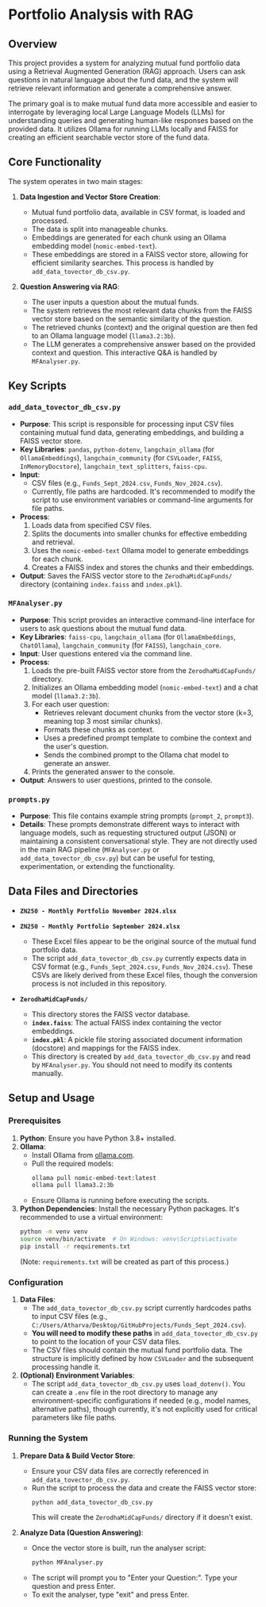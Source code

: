 # Portfolio Analysis with RAG

## Overview

This project provides a system for analyzing mutual fund portfolio data using a Retrieval Augmented Generation (RAG) approach. Users can ask questions in natural language about the fund data, and the system will retrieve relevant information and generate a comprehensive answer.

The primary goal is to make mutual fund data more accessible and easier to interrogate by leveraging local Large Language Models (LLMs) for understanding queries and generating human-like responses based on the provided data. It utilizes Ollama for running LLMs locally and FAISS for creating an efficient searchable vector store of the fund data.

## Core Functionality

The system operates in two main stages:

1.  **Data Ingestion and Vector Store Creation**:
    *   Mutual fund portfolio data, available in CSV format, is loaded and processed.
    *   The data is split into manageable chunks.
    *   Embeddings are generated for each chunk using an Ollama embedding model (`nomic-embed-text`).
    *   These embeddings are stored in a FAISS vector store, allowing for efficient similarity searches. This process is handled by `add_data_tovector_db_csv.py`.

2.  **Question Answering via RAG**:
    *   The user inputs a question about the mutual funds.
    *   The system retrieves the most relevant data chunks from the FAISS vector store based on the semantic similarity of the question.
    *   The retrieved chunks (context) and the original question are then fed to an Ollama language model (`llama3.2:3b`).
    *   The LLM generates a comprehensive answer based on the provided context and question. This interactive Q&A is handled by `MFAnalyser.py`.

## Key Scripts

### `add_data_tovector_db_csv.py`

*   **Purpose**: This script is responsible for processing input CSV files containing mutual fund data, generating embeddings, and building a FAISS vector store.
*   **Key Libraries**: `pandas`, `python-dotenv`, `langchain_ollama` (for `OllamaEmbeddings`), `langchain_community` (for `CSVLoader`, `FAISS`, `InMemoryDocstore`), `langchain_text_splitters`, `faiss-cpu`.
*   **Input**:
    *   CSV files (e.g., `Funds_Sept_2024.csv`, `Funds_Nov_2024.csv`).
    *   Currently, file paths are hardcoded. It's recommended to modify the script to use environment variables or command-line arguments for file paths.
*   **Process**:
    1.  Loads data from specified CSV files.
    2.  Splits the documents into smaller chunks for effective embedding and retrieval.
    3.  Uses the `nomic-embed-text` Ollama model to generate embeddings for each chunk.
    4.  Creates a FAISS index and stores the chunks and their embeddings.
*   **Output**: Saves the FAISS vector store to the `ZerodhaMidCapFunds/` directory (containing `index.faiss` and `index.pkl`).

### `MFAnalyser.py`

*   **Purpose**: This script provides an interactive command-line interface for users to ask questions about the mutual fund data.
*   **Key Libraries**: `faiss-cpu`, `langchain_ollama` (for `OllamaEmbeddings`, `ChatOllama`), `langchain_community` (for `FAISS`), `langchain_core`.
*   **Input**: User questions entered via the command line.
*   **Process**:
    1.  Loads the pre-built FAISS vector store from the `ZerodhaMidCapFunds/` directory.
    2.  Initializes an Ollama embedding model (`nomic-embed-text`) and a chat model (`llama3.2:3b`).
    3.  For each user question:
        *   Retrieves relevant document chunks from the vector store (k=3, meaning top 3 most similar chunks).
        *   Formats these chunks as context.
        *   Uses a predefined prompt template to combine the context and the user's question.
        *   Sends the combined prompt to the Ollama chat model to generate an answer.
    4.  Prints the generated answer to the console.
*   **Output**: Answers to user questions, printed to the console.

### `prompts.py`

*   **Purpose**: This file contains example string prompts (`prompt_2`, `prompt3`).
*   **Details**: These prompts demonstrate different ways to interact with language models, such as requesting structured output (JSON) or maintaining a consistent conversational style. They are not directly used in the main RAG pipeline (`MFAnalyser.py` or `add_data_tovector_db_csv.py`) but can be useful for testing, experimentation, or extending the functionality.

## Data Files and Directories

*   **`ZN250 - Monthly Portfolio November 2024.xlsx`**
*   **`ZN250 - Monthly Portfolio September 2024.xlsx`**
    *   These Excel files appear to be the original source of the mutual fund portfolio data.
    *   The script `add_data_tovector_db_csv.py` currently expects data in CSV format (e.g., `Funds_Sept_2024.csv`, `Funds_Nov_2024.csv`). These CSVs are likely derived from these Excel files, though the conversion process is not included in this repository.

*   **`ZerodhaMidCapFunds/`**
    *   This directory stores the FAISS vector database.
    *   **`index.faiss`**: The actual FAISS index containing the vector embeddings.
    *   **`index.pkl`**: A pickle file storing associated document information (docstore) and mappings for the FAISS index.
    *   This directory is created by `add_data_tovector_db_csv.py` and read by `MFAnalyser.py`. You should not need to modify its contents manually.

## Setup and Usage

### Prerequisites

1.  **Python**: Ensure you have Python 3.8+ installed.
2.  **Ollama**:
    *   Install Ollama from [ollama.com](https://ollama.com/).
    *   Pull the required models:
        ```bash
        ollama pull nomic-embed-text:latest
        ollama pull llama3.2:3b 
        ```
    *   Ensure Ollama is running before executing the scripts.
3.  **Python Dependencies**: Install the necessary Python packages. It's recommended to use a virtual environment:
    ```bash
    python -m venv venv
    source venv/bin/activate  # On Windows: venv\Scripts\activate
    pip install -r requirements.txt
    ```
    (Note: `requirements.txt` will be created as part of this process.)

### Configuration

1.  **Data Files**:
    *   The `add_data_tovector_db_csv.py` script currently hardcodes paths to input CSV files (e.g., `C:/Users/Atharva/Desktop/GitHubProjects/Funds_Sept_2024.csv`).
    *   **You will need to modify these paths** in `add_data_tovector_db_csv.py` to point to the location of your CSV data files.
    *   The CSV files should contain the mutual fund portfolio data. The structure is implicitly defined by how `CSVLoader` and the subsequent processing handle it.
2.  **(Optional) Environment Variables**:
    *   The script `add_data_tovector_db_csv.py` uses `load_dotenv()`. You can create a `.env` file in the root directory to manage any environment-specific configurations if needed (e.g., model names, alternative paths), though currently, it's not explicitly used for critical parameters like file paths.

### Running the System

1.  **Prepare Data & Build Vector Store**:
    *   Ensure your CSV data files are correctly referenced in `add_data_tovector_db_csv.py`.
    *   Run the script to process the data and create the FAISS vector store:
        ```bash
        python add_data_tovector_db_csv.py
        ```
        This will create the `ZerodhaMidCapFunds/` directory if it doesn't exist.

2.  **Analyze Data (Question Answering)**:
    *   Once the vector store is built, run the analyser script:
        ```bash
        python MFAnalyser.py
        ```
    *   The script will prompt you to "Enter your Question:". Type your question and press Enter.
    *   To exit the analyser, type "exit" and press Enter.
